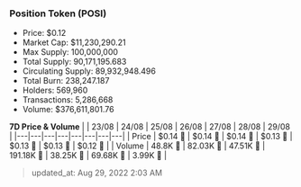 
  ### Position Token (POSI)
  - Price: $0.12
  - Market Cap: $11,230,290.21
  - Max Supply: 100,000,000
  - Total Supply: 90,171,195.683
  - Circulating Supply: 89,932,948.496
  - Total Burn: 238,247.187
  - Holders: 569,960
  - Transactions: 5,286,668
  - Volume: $376,611,801.76

  **7D Price & Volume**
  | | 23&#x2F;08 | 24&#x2F;08 | 25&#x2F;08 | 26&#x2F;08 | 27&#x2F;08 | 28&#x2F;08 | 29&#x2F;08 |
  |---|---|---|---|---|---|---|---|
  | Price | $0.14 🔻 | $0.14 🔻 | $0.14 🔻 | $0.13 🔻 | $0.13 🔻 | $0.13 🔻 | $0.12 🔻 |
  | Volume | 48.8K 🔻 | 82.03K 🚀 | 47.51K 🔻 | 191.18K 🚀 | 38.25K 🔻 | 69.68K 🚀 | 3.99K 🔻 |

  > updated_at: Aug 29, 2022 2:03 AM
